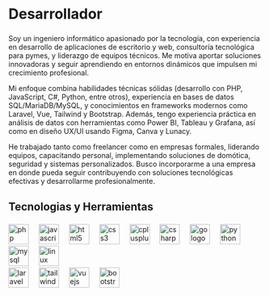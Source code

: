 <h1 align="left">Desarrollador</h1>

###

<p align="left">Soy un ingeniero informático apasionado por la tecnología, con experiencia en desarrollo de aplicaciones de escritorio y web, consultoría tecnológica para pymes, y liderazgo de equipos técnicos. Me motiva aportar soluciones innovadoras y seguir aprendiendo en entornos dinámicos que impulsen mi crecimiento profesional.

Mi enfoque combina habilidades técnicas sólidas (desarrollo con PHP, JavaScript, C#, Python, entre otros), experiencia en bases de datos SQL/MariaDB/MySQL, y conocimientos en frameworks modernos como Laravel, Vue, Tailwind y Bootstrap. Además, tengo experiencia práctica en análisis de datos con herramientas como Power BI, Tableau y Grafana, así como en diseño UX/UI usando Figma, Canva y Lunacy.

He trabajado tanto como freelancer como en empresas formales, liderando equipos, capacitando personal, implementando soluciones de domótica, seguridad y sistemas personalizados. Busco incorporarme a una empresa en donde pueda seguir contribuyendo con soluciones tecnológicas efectivas y desarrollarme profesionalmente.</p>

###

<h2 align="left">Tecnologias y Herramientas</h2>

###

<div align="left">
  <img src="https://skillicons.dev/icons?i=php" height="40" alt="php logo"  />
  <img width="12" />
  <img src="https://cdn.jsdelivr.net/gh/devicons/devicon/icons/javascript/javascript-plain.svg" height="40" alt="javascript logo"  />
  <img width="12" />
  <img src="https://cdn.jsdelivr.net/gh/devicons/devicon/icons/html5/html5-original.svg" height="40" alt="html5 logo"  />
  <img width="12" />
  <img src="https://cdn.simpleicons.org/css3/1572B6" height="40" alt="css3 logo"  />
  <img width="12" />
  <img src="https://cdn.simpleicons.org/c++/00599C" height="40" alt="cplusplus logo"  />
  <img width="12" />
  <img src="https://cdn.jsdelivr.net/gh/devicons/devicon/icons/csharp/csharp-original.svg" height="40" alt="csharp logo"  />
  <img width="12" />
  <img src="https://cdn.simpleicons.org/go/00ADD8" height="40" alt="go logo"  />
  <img width="12" />
  <img src="https://cdn.jsdelivr.net/gh/devicons/devicon/icons/python/python-original.svg" height="40" alt="python logo"  />
  <img width="12" />
  <img src="https://skillicons.dev/icons?i=mysql" height="40" alt="mysql logo"  />
  <img width="12" />
  <img src="https://cdn.jsdelivr.net/gh/devicons/devicon/icons/linux/linux-original.svg" height="40" alt="linux logo"  />
  <img width="12" />
  <br>
  <img src="https://cdn.simpleicons.org/laravel/FF2D20" height="40" alt="laravel logo"  />
  <img width="12" />
  <img src="https://cdn.simpleicons.org/tailwindcss/06B6D4" height="40" alt="tailwindcss logo"  />
  <img width="12" />
  <img src="https://cdn.jsdelivr.net/gh/devicons/devicon/icons/vuejs/vuejs-original.svg" height="40" alt="vuejs logo"  />
  <img width="12" />
  <img src="https://skillicons.dev/icons?i=bootstrap" height="40" alt="bootstrap logo"  />
</div>

###
